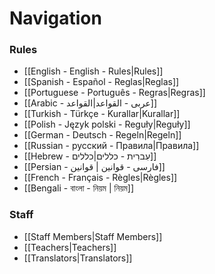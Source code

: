 # Navigation

### Rules
* [[English - English - Rules|Rules]]
* [[Spanish - Español - Reglas|Reglas]]
* [[Portuguese - Português - Regras|Regras]]
* [[Arabic - عربى - القواعد|القواعد]]
* [[Turkish - Türkçe - Kurallar|Kurallar]]
* [[Polish - Język polski - Reguły|Reguły]]
* [[German - Deutsch - Regeln|Regeln]]
* [[Russian - русский - Правила|Правила]]
* [[Hebrew - עִברִית - כללים|כללים]]
* [[Persian - فارسی  - قوانین | قوانین]]
* [[French - Français - Règles|Règles]]
* [[Bengali - বাংলা - নিয়ম | নিয়ম]]

### Staff

* [[Staff Members|Staff Members]]
* [[Teachers|Teachers]]
* [[Translators|Translators]]